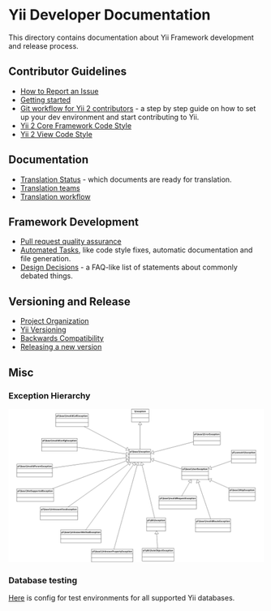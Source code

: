 Yii Developer Documentation
===========================

This directory contains documentation about Yii Framework development and release process.

Contributor Guidelines
----------------------

- [How to Report an Issue](report-an-issue.md)
- [Getting started](getting-started.md)
- [Git workflow for Yii 2 contributors](git-workflow.md) - a step by step guide on how to set up your dev environment and start contributing to Yii.
- [Yii 2 Core Framework Code Style](core-code-style.md)
- [Yii 2 View Code Style](view-code-style.md)


Documentation
-------------

- [Translation Status](translation-status.md) - which documents are ready for translation.
- [Translation teams](translation-teams.md)
- [Translation workflow](translation-workflow.md)


Framework Development
---------------------

- [Pull request quality assurance](pull-request-qa.md)
- [Automated Tasks](automation.md), like code style fixes, automatic documentation and file generation.
- [Design Decisions](design-decisions.md) - a FAQ-like list of statements about commonly debated things.

Versioning and Release
----------------------

- [Project Organization](project-organization.md)
- [Yii Versioning](versions.md)
- [Backwards Compatibility](bc.md)
- [Releasing a new version](release.md)

Misc
----

### Exception Hierarchy

![Yii Framework Exception Hierarchy](exception_hierarchy.png)

### Database testing

[Here](https://gist.github.com/sergeymakinen/0696a5952f160ea28d7b64c3adfecf6f) is config for test environments for all supported Yii databases.
